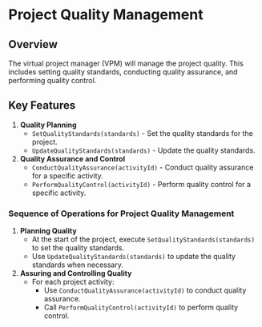 # Project Quality Management

## Overview

The virtual project manager (VPM) will manage the project quality. This includes setting quality standards, conducting quality assurance, and performing quality control.

## Key Features

1. **Quality Planning**
   - `SetQualityStandards(standards)` - Set the quality standards for the project.
   - `UpdateQualityStandards(standards)` - Update the quality standards.
2. **Quality Assurance and Control**
   - `ConductQualityAssurance(activityId)` - Conduct quality assurance for a specific activity.
   - `PerformQualityControl(activityId)` - Perform quality control for a specific activity.

### Sequence of Operations for Project Quality Management

1. **Planning Quality**
   - At the start of the project, execute `SetQualityStandards(standards)` to set the quality standards.
   - Use `UpdateQualityStandards(standards)` to update the quality standards when necessary.
2. **Assuring and Controlling Quality**
   - For each project activity:
     - Use `ConductQualityAssurance(activityId)` to conduct quality assurance.
     - Call `PerformQualityControl(activityId)` to perform quality control.
